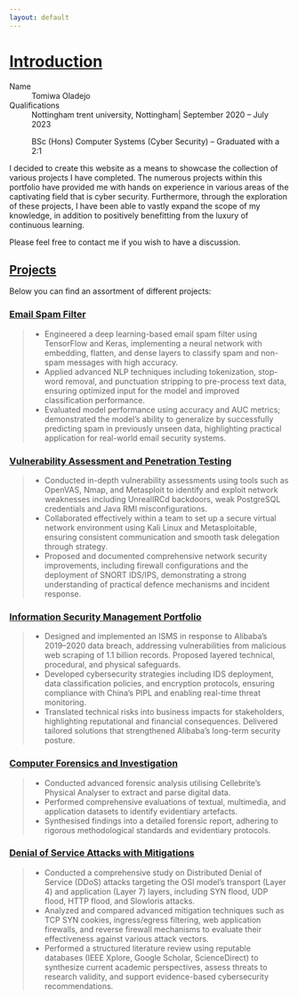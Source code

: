 ```yaml
---
layout: default
---
```

# <u>Introduction</u>

<dl>
<dt>Name</dt>
<dd>Tomiwa Oladejo</dd>
<dt>Qualifications</dt>
<dd>Nottingham trent university, Nottingham| September 2020 – July 2023 
  
  BSc (Hons) Computer Systems (Cyber Security) – Graduated with a 2:1</dd>
</dl>

I decided to create this website as a means to showcase the collection of various projects I have completed. The numerous projects within this portfolio have provided me with hands on experience in various areas of the captivating field that is cyber security. Furthermore, through the exploration of these projects, I have been able to vastly expand the scope of my knowledge, in addition to positively benefitting from the luxury of continuous learning. 

Please feel free to contact me if you wish to have a discussion.

## <u>Projects</u>
Below you can find an assortment of different projects:

### [Email Spam Filter](./Email-Spam-Filter.html)

> *   Engineered a deep learning-based email spam filter using TensorFlow and Keras, implementing a neural network with embedding, flatten, and        dense layers to classify spam and non-spam messages with high        accuracy.
> *   Applied advanced NLP techniques including tokenization, stop-word removal, and punctuation stripping to pre-process text data, ensuring          optimized input for the model and improved classification              performance.
> *   Evaluated model performance using accuracy and AUC metrics; demonstrated the model’s ability to generalize by successfully predicting spam       in previously unseen data, highlighting practical application       for real-world email security systems.

### [Vulnerability Assessment and Penetration Testing](./Vulnerability-Assessment-and-Penetration-Testing.html)

> *   Conducted in-depth vulnerability assessments using tools such as OpenVAS, Nmap, and Metasploit to identify and exploit network weaknesses        including UnrealIRCd backdoors, weak PostgreSQL credentials          and Java RMI misconfigurations.
> *   Collaborated effectively within a team to set up a secure virtual network environment using Kali Linux and Metasploitable, ensuring              consistent communication and smooth task delegation through strategy.
> *   Proposed and documented comprehensive network security improvements, including firewall configurations and the deployment of SNORT               IDS/IPS, demonstrating a strong understanding of practical defence          mechanisms and incident response.

### [Information Security Management Portfolio](./Information-Security-Portfolio.html)

> *   Designed and implemented an ISMS in response to Alibaba’s 2019–2020 data breach, addressing vulnerabilities from malicious web scraping of       1.1 billion records. Proposed layered technical, procedural, and physical safeguards.
> *   Developed cybersecurity strategies including IDS deployment, data classification policies, and encryption protocols, ensuring compliance         with China’s PIPL and enabling real-time threat monitoring.
> *   Translated technical risks into business impacts for stakeholders, highlighting reputational and financial consequences. Delivered               tailored solutions that strengthened Alibaba’s long-term security posture.

### [Computer Forensics and Investigation](./Computer-Forensics-and-Investigation.html)

> *   Conducted advanced forensic analysis utilising Cellebrite’s Physical Analyser to extract and parse digital data.
> *   Performed comprehensive evaluations of textual, multimedia, and application datasets to identify evidentiary artefacts.
> *   Synthesised findings into a detailed forensic report, adhering to rigorous methodological standards and evidentiary protocols.

### [Denial of Service Attacks with Mitigations](./Denial-of-Service-Attacks-with-Mitigations.html)

> *   Conducted a comprehensive study on Distributed Denial of Service (DDoS) attacks targeting the OSI model’s transport (Layer 4) and                application (Layer 7) layers, including SYN flood, UDP flood, HTTP flood, and Slowloris attacks.
> *   Analyzed and compared advanced mitigation techniques such as TCP SYN cookies, ingress/egress filtering, web application firewalls, and           reverse firewall mechanisms to evaluate their effectiveness against various attack vectors.
> *   Performed a structured literature review using reputable databases (IEEE Xplore, Google Scholar, ScienceDirect) to synthesize current            academic perspectives, assess threats to research validity, and support evidence-based cybersecurity recommendations.


